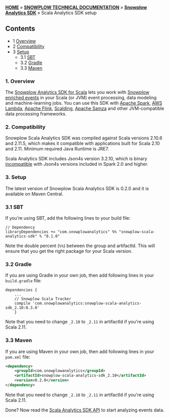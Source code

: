 <a name="top" />

[**HOME**](Home) » [**SNOWPLOW TECHNICAL DOCUMENTATION**](Snowplow-technical-documentation) » [**Snowplow Analytics SDK**](Snowplow-Analytics-SDK) » Scala Analytics SDK setup

## Contents

- 1 [Overview](#overview)  
- 2 [Compatibility](#compatibility)  
- 3 [Setup](#setup)  
  - 3.1 [SBT](#sbt)  
  - 3.2 [Gradle](#gradle)  
  - 3.3 [Maven](#maven)  


<a name="overview" />

### 1. Overview

The [Snowplow Analytics SDK for Scala][repo] lets you work with [Snowplow enriched events](canonical-event-model) in your Scala (or JVM) event processing, data modeling and machine-learning jobs. 
You can use this SDK with [Apache Spark](http://spark.apache.org/), [AWS Lambda](https://aws.amazon.com/lambda/), [Apache Flink](https://flink.apache.org/), 
[Scalding](https://github.com/twitter/scalding), [Apache Samza](http://samza.apache.org/) and other JVM-compatible data processing frameworks.


<a name="compatibility" />

### 2. Compatibility

Snowplow Scala Analytics SDK was compiled against Scala versions 2.10.6 and 2.11.5, which makes it compatible with applications built for Scala 2.10 and 2.11.
Minimum required Java Runtime is JRE7.

Scala Analytics SDK includes Json4s version 3.2.10, which is binary [incompatible][json4s-binary-compat] with Json4s versions included in Spark 2.0 and higher.


<a name="setup" />

### 3. Setup

The latest version of Snowplow Scala Analytics SDK is 0.2.0 and it is available on Maven Central.


<a name="sbt" />

### 3.1 SBT

If you’re using SBT, add the following lines to your build file:

```
// Dependency
libraryDependencies += "com.snowplowanalytics" %% "snowplow-scala-analytics-sdk" % "0.1.0"
```

Note the double percent (`%%`) between the group and artifactId. This will ensure that you get the right package for your Scala version.

<a name="gradle" />

### 3.2 Gradle

If you are using Gradle in your own job, then add following lines in your `build.gradle` file:

```
dependencies {
    ...
    // Snowplow Scala Tracker
    compile 'com.snowplowanalytics:snowplow-scala-analytics-sdk_2.10:0.3.0'
    }
```

Note that you need to change `_2.10` to `_2.11` in artifactId if you're using Scala 2.11.

<a name="maven" />

### 3.3 Maven

If you are using Maven in your own job, then add following lines in your `pom.xml` file:

```xml
<dependency>
    <groupId>com.snowplowanalytics</groupId>
    <artifactId>snowplow-scala-analytics-sdk_2.10</artifactId>
    <version>0.2.0</version>
</dependency>
```

Note that you need to change `_2.10` to `_2.11` in artifactId if you're using Scala 2.11.

Done? Now read the [Scala Analytics SDK API](Scala-Analytics-SDK) to start analyzing events data.


[repo]: https://github.com/snowplow/snowplow-scala-analytics-sdk

[json4s-binary-compat]: https://github.com/json4s/json4s/issues/212
